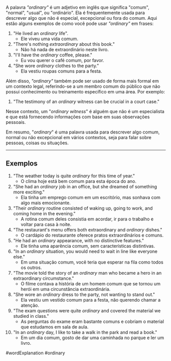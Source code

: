 A palavra *"ordinary"* é um adjetivo em inglês que significa "comum", "normal", "usual", ou "ordinário". Ela é frequentemente usada para descrever algo que não é especial, excepcional ou fora do comum. Aqui estão alguns exemplos de como você pode usar *"ordinary"* em frases:

1. "He lived an *ordinary* life".
	- Ele viveu uma vida comum.
2. "There's nothing *extraordinary* about this book."
	- Não há nada de extraordinário neste livro.
3. "I'll have the *ordinary* coffee, please."
	- Eu vou querer o café comum, por favor.
4. "She wore *ordinary* clothes to the party."
	- Ela vestiu roupas comuns para a festa.

Além disso, *"ordinary"* também pode ser usado de forma mais formal em um contexto legal, referindo-se a um membro comum do público que não possui conhecimento ou treinamento específico em uma área. Por exemplo:

1. "The testimony of an *ordinary* witness can be crucial in a court case."

Nesse contexto, um "*ordinary witness*" é alguém que não é um especialista e que está fornecendo informações com base em suas observações pessoais.

Em resumo, "*ordinary*" é uma palavra usada para descrever algo comum, normal ou não excepcional em vários contextos, seja para falar sobre pessoas, coisas ou situações.

---
## Exemplos

1. "The weather today is quite *ordinary* for this time of year."
	- O clima hoje está bem comum para esta época do ano. 
2. "She had an *ordinary* job in an office, but she dreamed of something more exciting."
	- Ela tinha um emprego comum em um escritório, mas sonhava com algo mais emocionante.
3. "Their *ordinary* routine consisted of waking up, going to work, and coming home in the evening."
	- A rotina comum deles consistia em acordar, ir para o trabalho e voltar para casa à noite.
4. "The restaurant's menu offers both extraordinary and *ordinary* dishes."
	- O cardápio do restaurante oferece pratos extraordinários e comuns.
5. "He had an *ordinary* appearance, with no distinctive features."
	- Ele tinha uma aparência comum, sem características distintivas.
6. "In an *ordinary* situation, you would need to wait in line like everyone else."
	- Em uma situação comum, você teria que esperar na fila como todos os outros.
7. "The movie told the story of an *ordinary* man who became a hero in an extraordinary circumstance."
	- O filme contava a história de um homem comum que se tornou um herói em uma circunstância extraordinária.
8. "She wore an *ordinary* dress to the party, not wanting to stand out."
	- Ela vestiu um vestido comum para a festa, não querendo chamar a atenção.
9. "The exam questions were quite *ordinary* and covered the material we studied in class."
	- As perguntas do exame eram bastante comuns e cobriam o material que estudamos em sala de aula.
10. "In an *ordinary* day, I like to take a walk in the park and read a book."
	- Em um dia comum, gosto de dar uma caminhada no parque e ler um livro.

#wordExplanation 
#ordinary